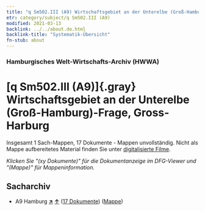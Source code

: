 ```yaml
---
title: "q Sm502.III (A9) Wirtschaftsgebiet an der Unterelbe (Groß-Hamburg)-Frage, Gross-Harburg"
etr: category/subject/q Sm502.III (A9)
modified: 2021-03-13
backlink: ../../about.de.html
backlink-title: "Systematik-Übersicht"
fn-stub: about
---
```


### Hamburgisches Welt-Wirtschafts-Archiv (HWWA)
# [q Sm502.III (A9)]{.gray}&#8201; Wirtschaftsgebiet an der Unterelbe (Groß-Hamburg)-Frage, Gross-Harburg&#160; 




Insgesamt 1 Sach-Mappen, 17 Dokumente - Mappen unvollständig.
Nicht als Mappe aufbereitetes Material finden Sie unter [digitalisierte Filme](/film/h1_sh).

_Klicken Sie "(xy Dokumente)" für die Dokumentanzeige im DFG-Viewer und "(Mappe)" für Mappeninformation._

## Sacharchiv



- A9 Hamburg [**&nearr;**](../../../geo/i/140905/about.de.html "Hamburg (alle Mappen)") [**&uarr;**](../../../geo/about.de.html#A9 "Ländersystematik") (<a href="https://pm20.zbw.eu/dfgview/sh/140905,146071" title="über: Hamburg : Wirtschaftsgebiet an der Unterelbe (Groß-Hamburg)-Frage, Gross-Harburg" target="_blank">17 Dokumente</a>) ([Mappe](../../../../folder/sh/1409xx/140905/1460xx/146071/about.de.html))


